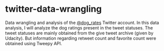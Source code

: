 # twitter-data-wrangling
Data wrangling and analysis of the [@dog_rates](https://twitter.com/dog_rates) Twitter account. In this data analysis, I will analyze the dog ratings present in the tweet statuses. The tweet statuses are mainly obtained from the give tweet archive (given by Udacity). But information regarding retweet count and favorite count were obtained using Tweepy API.
